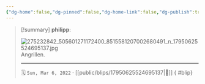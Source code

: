 ```yaml
---
{"dg-home":false,"dg-pinned":false,"dg-home-link":false,"dg-publish":true,"type":"blip","disabled rules":["yaml-title","yaml-title-alias","file-name-heading"],"title":"philipp on instagram @ 2022-03-06","created-date":"2022-03-06T16:00:00","updated-date":"2025-05-02T17:43:08","dg-path":"blips/17950625524695137.md","permalink":"/blips/17950625524695137/","dgPassFrontmatter":true,"created":"2022-03-06T16:00:00","updated":"2025-05-02T17:43:08"}
---
```


> [!summary] **philipp**:
>
> ![275232842_505601271172400_8515581207002680491_n_17950625524695137.jpg](/img/user/attachments/275232842_505601271172400_8515581207002680491_n_17950625524695137.jpg)
> Angrillen.
> - - -
>
> 🗓️ `Sun, Mar 6, 2022` · [[public/blips/17950625524695137\|🔗]]
{ #blip}

